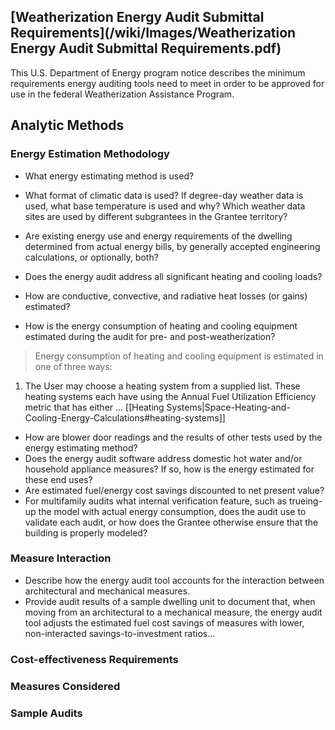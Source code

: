 ## [Weatherization Energy Audit Submittal Requirements](/wiki/Images/Weatherization Energy Audit Submittal Requirements.pdf)

This U.S. Department of Energy program notice describes the minimum requirements energy auditing tools need to meet in order to be approved for use in the federal Weatherization Assistance Program.  

## Analytic Methods

### Energy Estimation Methodology

- What energy estimating method is used?


- What format of climatic data is used?  If degree-day weather data is used, what base temperature is used and why?  Which weather data sites are used by different subgrantees in the Grantee territory?
- Are existing energy use and energy requirements of the dwelling determined from actual energy bills, by generally accepted engineering calculations, or optionally, both?
- Does the energy audit address all significant heating and cooling loads?
- How are conductive, convective, and radiative heat losses (or gains) estimated?
- How is the energy consumption of heating and cooling equipment estimated during the audit for pre- and post-weatherization?

> Energy consumption of heating and cooling equipment is estimated in one of three ways:
> 

1. The User may choose a heating system from a supplied list.  These heating systems each have  using the Annual Fuel Utilization Efficiency metric that has either ... [[Heating Systems|Space-Heating-and-Cooling-Energy-Calculations#heating-systems]]

- How are blower door readings and the results of other tests used by the energy estimating method?
- Does the energy audit software address domestic hot water and/or household appliance measures?  If so, how is the energy estimated for these end uses?
- Are estimated fuel/energy cost savings discounted to net present value?
- For multifamily audits what internal verification feature, such as trueing-up the model with actual energy consumption, does the audit use to validate each audit, or how does the Grantee otherwise ensure that the building is properly modeled?


### Measure Interaction

- Describe how the energy audit tool accounts for the interaction between architectural and mechanical measures.
- Provide audit results of a sample dwelling unit to document that, when moving from an architectural to a mechanical measure, the energy audit tool adjusts the estimated fuel cost savings of measures with lower, non-interacted savings-to-investment ratios...

### Cost-effectiveness Requirements

### Measures Considered

### Sample Audits

